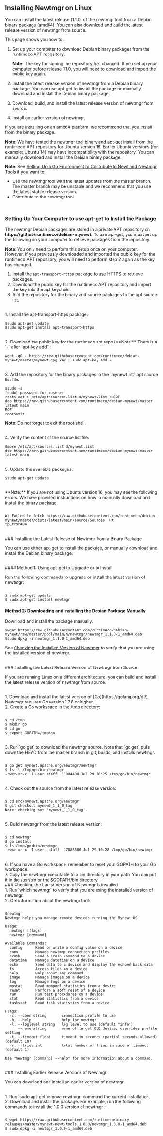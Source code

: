 ## Installing Newtmgr on Linux

You can install the latest release (1.1.0) of the newtmgr tool from a Debian binary package (amd64). You can also download and build the latest release version of newtmgr from source.   

This page shows you how to: 

1. Set up your computer to download Debian binary packages from the runtimeco APT repository.

    **Note:** The key for signing the repository has changed. If you set up your computer before release 1.1.0, you will need to download and import the public key again. 

2. Install the latest release version of newtmgr from a Debian binary package. You can use apt-get to install the package or manually download and install the Debian binary package.

3. Download, build, and install the latest release version of newtmgr from source. 

4. Install an earlier version of newtmgr. 

If you are installing on an amd64 platform, we recommend that you install from the binary package.

**Note:**  We have tested the newtmgr tool binary and apt-get install from the runtimeco APT repository for Ubuntu version 16.  Earlier Ubuntu versions (for example: Ubuntu 14) may have incompatibility with the repository. You can manually download and install the Debian binary package.


**Note:** See [Setting Up a Go Environment to Contribute to Newt and Newtmgr Tools](/faq/go_env) if you want to:  

* Use the newtmgr tool with the latest updates from the master branch. The master branch may be unstable and we recommend that you use the latest stable release version.
* Contribute to the newtmgr tool. 

<br>

### Setting Up Your Computer to use apt-get to Install the Package

The newtmgr Debian packages are stored in a private APT repository on **https://github/runtimeco/debian-mynewt**.   To use apt-get, you must set up the following on your computer to retrieve packages from the repository:

**Note**: You only need to perform this setup once on your computer. However, if you previously downloaded and imported the public key for the runtimeco APT repository, you will need to perform step 2 again as the key has changed.


1. Install the `apt-transport-https` package to use HTTPS to retrieve packages. 
2. Download the public key for the runtimeco APT repository and import the key into the apt keychain.
3. Add the repository for the binary and source packages to the apt source list.

<br>
1. Install the apt-transport-https package:

```no-highlight
$sudo apt-get update
$sudo apt-get install apt-transport-https
```

<br>
2. Download the public key for the runtimeco apt repo  (**Note:** There is  a `-` after  `apt-key add`):

```no-highlight
wget -qO - https://raw.githubusercontent.com/runtimeco/debian-mynewt/master/mynewt.gpg.key | sudo apt-key add -
```

<br>
3. Add the repository for the binary packages to the `mynewt.list` apt source list file.

```no-highlight
$sudo -s
[sudo] password for <user>:
root$ cat > /etc/apt/sources.list.d/mynewt.list <<EOF
deb https://raw.githubusercontent.com/runtimeco/debian-mynewt/master latest main
EOF
root$exit
```
**Note:** Do not forget to exit the root shell.

<br>
4. Verify the content of the source list file:

```no-highlight
$more /etc/apt/sources.list.d/mynewt.list
deb https://raw.githubusercontent.com/runtimeco/debian-mynewt/master latest main
```

<br>
5. Update the available packages:

```no-highlight
$sudo apt-get update
```

<br>
**Note:** If you are not using Ubuntu version 16, you may see the following errors.  We have provided instructions on how to manually download and install the binary package.

```no-highlight

W: Failed to fetch https://raw.githubusercontent.com/runtimeco/debian-mynewt/master/dists/latest/main/source/Sources  Ht
tpError404

```
<br> 
### Installing the Latest Release of Newtmgr from a Binary Package 

You can use either apt-get to install the package, or manually download and install the Debian binary package. 

<br>
#### Method 1: Using apt-get to Upgrade or to Install

Run the following commands to upgrade or install the latest version of newtmgr:

```no-highlight

$ sudo apt-get update 
$ sudo apt-get install newtmgr

```

#### Method 2: Downloading and Installing the Debian Package Manually

Download and install the package manually.

```no-highlight
$wget https://raw.githubusercontent.com/runtimeco/debian-mynewt/raw/master/pool/main/n/newtmgr/newtmgr_1.1.0-1_amd64.deb
$sudo dpkg -i newtmgr_1.1.0-1_amd64.deb
```

See [Checking the Installed Version of Newtmgr](#check) to verify that you are using the installed version of newtmgr.

<br>
### Installing the Latest Release Version of Newtmgr from Source

If you are running Linux on a different architecture, you can build and install the latest release version of newtmgr from source.

<br>
1. Download and install the latest version of [Go](https://golang.org/dl/). Newtmgr requires Go version 1.7.6 or higher.

<br>
2. Create a Go workspace in the /tmp directory: 

```no-highlight

$ cd /tmp
$ mkdir go
$ cd go
$ export GOPATH=/tmp/go

```

<br>
3. Run `go get` to download the newtmgr source.  Note that `go get` pulls down the HEAD from the master branch in git, builds, and installs newtmgr.

```no-highlight

$ go get mynewt.apache.org/newtmgr/newtmgr
$ ls -l /tmp/go/bin/newtmgr
-rwxr-xr-x  1 user staff  17884488 Jul 29 16:25 /tmp/go/bin/newtmgr

```

<br>
4. Check out the source from the latest release version:

```no-highlight

$ cd src/mynewt.apache.org/newtmgr
$ git checkout mynewt_1_1_0_tag
Note: checking out 'mynewt_1_1_0_tag'.

```

<br> 5. Build newtmgr from the latest release version: 

```no-highlight

$ cd newtmgr
$ go install
$ ls /tmp/go/bin/newtmgr
-rwxr-xr-x  1 user  staff  17888680 Jul 29 16:28 /tmp/go/bin/newtmgr

```

<br>
6. If you have a Go workspace, remember to reset your GOPATH to your Go workspace.

<br>
7. Copy the newtmgr executable to a bin directory in your path. You can put it in the /usr/bin or the $GOPATH/bin directory.

<br>
###<a name="check"></a> Checking the Latest Version of Newtmgr is Installed

<br>
1. Run `which newtmgr` to verify that you are using the installed version of newtmgr.

<br>
2. Get information about the newtmgr tool:

```no-highlight

$newtmgr
Newtmgr helps you manage remote devices running the Mynewt OS

Usage:
  newtmgr [flags]
  newtmgr [command]

Available Commands:
  config      Read or write a config value on a device
  conn        Manage newtmgr connection profiles
  crash       Send a crash command to a device
  datetime    Manage datetime on a device
  echo        Send data to a device and display the echoed back data
  fs          Access files on a device
  help        Help about any command
  image       Manage images on a device
  log         Manage logs on a device
  mpstat      Read mempool statistics from a device
  reset       Perform a soft reset of a device
  run         Run test procedures on a device
  stat        Read statistics from a device
  taskstat    Read task statistics from a device

Flags:
  -c, --conn string       connection profile to use
  -h, --help              help for newtmgr
  -l, --loglevel string   log level to use (default "info")
      --name string       name of target BLE device; overrides profile setting
  -t, --timeout float     timeout in seconds (partial seconds allowed) (default 10)
  -r, --tries int         total number of tries in case of timeout (default 1)

Use "newtmgr [command] --help" for more information about a command.

```

<br>
### Installing Earlier Release Versions of Newtmgr

You can download and install an earlier version of newtmgr.

<br>
1. Run `sudo apt-get remove newtmgr` command the current installation.

<br>
2. Download and install the package. For example, run the following commands to install the 1.0.0 version of newtmgr :

```no-highlight

$ wget https://raw.githubusercontent.com/runtimeco/binary-releases/master/mynewt-newt-tools_1.0.0/newtmgr_1.0.0-1_amd64.deb
$ sudo dpkg -i newtmgr_1.0.0-1_amd64.deb

```

<br>
